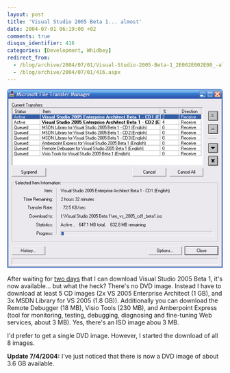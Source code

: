 ```yaml
---
layout: post
title: 'Visual Studio 2005 Beta 1... almost'
date: 2004-07-01 06:19:00 +02
comments: true
disqus_identifier: 416
categories: [Development, Whidbey]
redirect_from:
  - /blog/archive/2004/07/01/Visual-Studio-2005-Beta-1_2E002E002E00_-almost.aspx
  - /blog/archive/2004/07/01/416.aspx
---
```


![Downloading Visual Studio 2005 Beta 1](/files/archive/VisualStudioDownload.PNG "Downloading Visual Studio 2005 Beta 1")

After waiting for [two days](/archive/2004/06/29/visual-studio-2005-beta-1-and-internet-file-select-and-upload-dialog/) that I can download Visual Studio 2005 Beta 1, it's now available... but what the heck? There's no DVD image. Instead I have to download at least 5 CD images (2x VS 2005 Enterprise Architect (1 GB), and 3x MSDN Library for VS 2005 (1.8 GB)). Additionally you can download the Remote Debugger (18 MB), Visio Tools (230 MB), and Amberpoint Express (tool for monitoring, testing, debugging, diagnosing and fine-tuning Web services, about 3 MB). Yes, there's an ISO image abou 3 MB.

I'd prefer to get a single DVD image. However, I started the download of all 8 images.

**Update 7/4/2004:** I've just noticed that there is now a DVD image of about 3.6 GB available.


